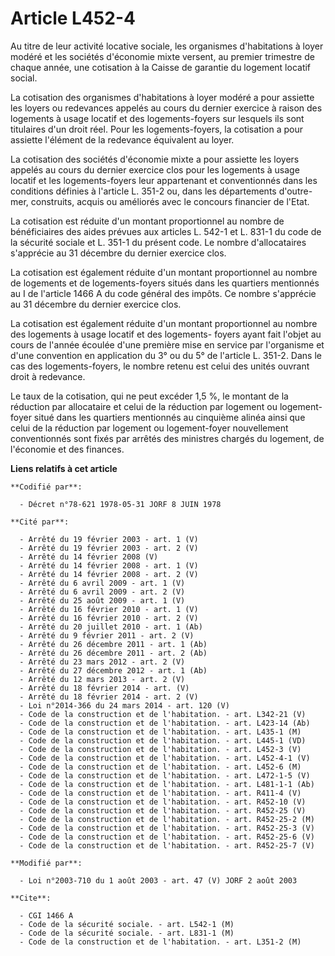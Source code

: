 # Article L452-4

Au titre de leur activité locative sociale, les organismes d'habitations à loyer modéré et les sociétés d'économie mixte
versent, au premier trimestre de chaque année, une cotisation à la Caisse de garantie du logement locatif social.

La cotisation des organismes d'habitations à loyer modéré a pour assiette les loyers ou redevances appelés au cours du
dernier exercice à raison des logements à usage locatif et des logements-foyers sur lesquels ils sont titulaires d'un droit
réel. Pour les logements-foyers, la cotisation a pour assiette l'élément de la redevance équivalent au loyer.

La cotisation des sociétés d'économie mixte a pour assiette les loyers appelés au cours du dernier exercice clos pour les
logements à usage locatif et les logements-foyers leur appartenant et conventionnés dans les conditions définies à l'article
L. 351-2 ou, dans les départements d'outre-mer, construits, acquis ou améliorés avec le concours financier de l'Etat.

La cotisation est réduite d'un montant proportionnel au nombre de bénéficiaires des aides prévues aux articles L. 542-1 et L.
831-1 du code de la sécurité sociale et L. 351-1 du présent code. Le nombre d'allocataires s'apprécie au 31 décembre du
dernier exercice clos.

La cotisation est également réduite d'un montant proportionnel au nombre de logements et de logements-foyers situés dans les
quartiers mentionnés au I de l'article 1466 A du code général des impôts. Ce nombre s'apprécie au 31 décembre du dernier
exercice clos.

La cotisation est également réduite d'un montant proportionnel au nombre des logements à usage locatif et des logements-
foyers ayant fait l'objet au cours de l'année écoulée d'une première mise en service par l'organisme et d'une convention en
application du 3° ou du 5° de l'article L. 351-2. Dans le cas des logements-foyers, le nombre retenu est celui des unités
ouvrant droit à redevance.

Le taux de la cotisation, qui ne peut excéder 1,5 %, le montant de la réduction par allocataire et celui de la réduction par
logement ou logement-foyer situé dans les quartiers mentionnés au cinquième alinéa ainsi que celui de la réduction par
logement ou logement-foyer nouvellement conventionnés sont fixés par arrêtés des ministres chargés du logement, de l'économie
et des finances.

**Liens relatifs à cet article**

	**Codifié par**:

	  - Décret n°78-621 1978-05-31 JORF 8 JUIN 1978

	**Cité par**:

	  - Arrêté du 19 février 2003 - art. 1 (V)
	  - Arrêté du 19 février 2003 - art. 2 (V)
	  - Arrêté du 14 février 2008 (V)
	  - Arrêté du 14 février 2008 - art. 1 (V)
	  - Arrêté du 14 février 2008 - art. 2 (V)
	  - Arrêté du 6 avril 2009 - art. 1 (V)
	  - Arrêté du 6 avril 2009 - art. 2 (V)
	  - Arrêté du 25 août 2009 - art. 1 (V)
	  - Arrêté du 16 février 2010 - art. 1 (V)
	  - Arrêté du 16 février 2010 - art. 2 (V)
	  - Arrêté du 20 juillet 2010 - art. 1 (Ab)
	  - Arrêté du 9 février 2011 - art. 2 (V)
	  - Arrêté du 26 décembre 2011 - art. 1 (Ab)
	  - Arrêté du 26 décembre 2011 - art. 2 (Ab)
	  - Arrêté du 23 mars 2012 - art. 2 (V)
	  - Arrêté du 27 décembre 2012 - art. 1 (Ab)
	  - Arrêté du 12 mars 2013 - art. 2 (V)
	  - Arrêté du 18 février 2014 - art. (V)
	  - Arrêté du 18 février 2014 - art. 2 (V)
	  - Loi n°2014-366 du 24 mars 2014 - art. 120 (V)
	  - Code de la construction et de l'habitation. - art. L342-21 (V)
	  - Code de la construction et de l'habitation. - art. L423-14 (Ab)
	  - Code de la construction et de l'habitation. - art. L435-1 (M)
	  - Code de la construction et de l'habitation. - art. L445-1 (VD)
	  - Code de la construction et de l'habitation. - art. L452-3 (V)
	  - Code de la construction et de l'habitation. - art. L452-4-1 (V)
	  - Code de la construction et de l'habitation. - art. L452-6 (M)
	  - Code de la construction et de l'habitation. - art. L472-1-5 (V)
	  - Code de la construction et de l'habitation. - art. L481-1-1 (Ab)
	  - Code de la construction et de l'habitation. - art. R411-4 (V)
	  - Code de la construction et de l'habitation. - art. R452-10 (V)
	  - Code de la construction et de l'habitation. - art. R452-25 (V)
	  - Code de la construction et de l'habitation. - art. R452-25-2 (M)
	  - Code de la construction et de l'habitation. - art. R452-25-3 (V)
	  - Code de la construction et de l'habitation. - art. R452-25-6 (V)
	  - Code de la construction et de l'habitation. - art. R452-25-7 (V)

	**Modifié par**:

	  - Loi n°2003-710 du 1 août 2003 - art. 47 (V) JORF 2 août 2003

	**Cite**:

	  - CGI 1466 A
	  - Code de la sécurité sociale. - art. L542-1 (M)
	  - Code de la sécurité sociale. - art. L831-1 (M)
	  - Code de la construction et de l'habitation. - art. L351-2 (M)
